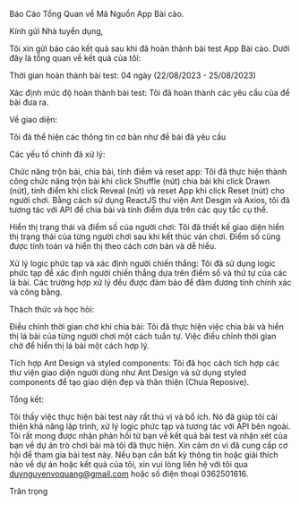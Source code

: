 Báo Cáo Tổng Quan về Mã Nguồn App Bài cào.

Kính gửi Nhà tuyển dụng,

Tôi xin gửi báo cáo kết quả sau khi đã hoàn thành bài test App Bài cào. Dưới đây là tổng quan về kết quả của tôi:

Thời gian hoàn thành bài test: 04 ngày (22/08/2023 - 25/08/2023)

Xác định mức độ hoàn thành bài test: Tôi đã hoàn thành các yêu cầu của để bài đưa ra.

Về giao diện:

Tôi đã thể hiện các thông tin cơ bản như đề bài đã yêu cầu

Các yếu tố chính đã xử lý:

Chức năng trộn bài, chia bài, tính điểm và reset app: Tôi đã thực hiện thành công chức năng trộn bài khi click Shuffle (nút) chia bài khi click Drawn (nút), tính điểm khi click Reveal (nút) và reset App khi click Reset (nút) cho người chơi. Bằng cách sử dụng ReactJS thư viện Ant Desgin và Axios, tôi đã tương tác với API để chia bài và tính điểm dựa trên các quy tắc cụ thể.

Hiển thị trạng thái và điểm số của người chơi: Tôi đã thiết kế giao diện hiển thị trạng thái của từng người chơi sau khi kết thúc ván chơi. Điểm số cũng được tính toán và hiển thị theo cách cơn bản và dễ hiểu.

Xử lý logic phức tạp và xác định người chiến thắng: Tôi đã sử dụng logic phức tạp để xác định người chiến thắng dựa trên điểm số và thứ tự của các lá bài. Các trường hợp xử lý đều được đảm bảo để đảm đương tính chính xác và công bằng.

Thách thức và học hỏi:

Điều chỉnh thời gian chờ khi chia bài: Tôi đã thực hiện việc chia bài và hiển thị lá bài của từng người chơi một cách tuần tự. Việc điều chỉnh thời gian chờ để hiển thị lá bài một cách hợp lý.

Tích hợp Ant Design và styled components: Tôi đã học cách tích hợp các thư viện giao diện người dùng như Ant Design và sử dụng styled components để tạo giao diện đẹp và thân thiện (Chưa Reposive).

Tổng kết:

Tôi thấy việc thực hiện bài test này rất thú vị và bổ ích. Nó đã giúp tôi cải thiện khả năng lập trình, xử lý logic phức tạp và tương tác với API bên ngoài. Tôi rất mong được nhận phản hồi từ bạn về kết quả bài test và nhận xét của bạn về dự án trò chơi bài mà tôi đã thực hiện.
Xin cảm ơn vì đã cung cấp cơ hội để tham gia bài test này. Nếu bạn cần bất kỳ thông tin hoặc giải thích nào về dự án hoặc kết quả của tôi, xin vui lòng liên hệ với tôi qua duynguyenvoquang@gmail.com hoặc số điện thoại 0362501616.

Trân trọng

